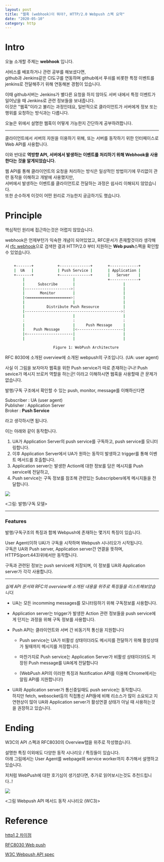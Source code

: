 ```yaml
---
layout: post
title: "웹훅 (webhook)이 뭐야?, HTTP/2.0 Webpush 스펙 요약"
date: "2020-05-10"
category: http
---
```


# Intro

오늘 소개할 주제는 **webhook** 입니다.

서비스를 배포하거나 관련 공부를 해보셨다면,  
github과 Jenkins같은 CI도구를 연동하며 github에서 푸쉬를 비롯한 특정 이벤트를 jenkins로 전달해주기 위해 연동해본 경험이 있습니다.

이때 github서버는 Jenkins가 별다른 요청을 하지 않아도 서버 내에서 특정 이벤트가 일어났을 때 Jenkins로 관련 정보들을 보내줍니다.  
이것은 "웹훅"이라고 불리는 과정인데요, 일반적으로 클라이언트가 서버에게 정보 또는 행위를 요청하는 방식과는 다릅니다.

오늘은 위에서 설명한 웹훅이 어떻게 가능한지 간단하게 공부하려합니다.

---

클라이언트에서 서버의 자원을 이용하기 위해, 또는 서버를 동작하기 위한 인터페이스로 Web API를 사용합니다.

이와 반대로 **역방향 API, 서버에서 발생하는 이벤트를 처리하기 위해 Webhook을 사용한다는 것을 알게되었습니다.**

웹 API를 통해 클라이언트의 요청을 처리하는 방식은 일상적인 방법이기에 무리없이 관련 동작을 이해하고 개발에 사용했지만,  
 서버에서 발생하는 이벤트를 클라이언트로 전달하는 과정은 쉽사리 이해되지 않았습니다.  
 또한 순수하게 이것이 어떤 원리로 가능한지 궁금하기도 했습니다.

# Principle

핵심적인 원리에 접근하는것은 어렵지 않았습니다.

webhook은 언제부턴가 익숙한 개념이 되어있었고, RFC문서가 존재할것이라 생각해서 [rfc webhook](https://tools.ietf.org/html/rfc8030)으로 검색한 결과 HTTP/2.0 부터 지원하는 **Web push**스펙을 확인할수 있었습니다.

```bash

    +-------+           +--------------+       +-------------+
    |  UA   |           | Push Service |       | Application |
    +-------+           +--------------+       |   Server    |
        |                      |               +-------------+
        |      Subscribe       |                      |
        |--------------------->|                      |
        |       Monitor        |                      |
        |<====================>|                      |
        |                      |                      |
        |          Distribute Push Resource           |
        |-------------------------------------------->|
        |                      |                      |
        :                      :                      :
        |                      |     Push Message     |
        |    Push Message      |<---------------------|
        |<---------------------|                      |
        |                      |                      |

                      Figure 1: WebPush Architecture
```

RFC 8030에 소개된 overview에 소개된 webpush의 구조입니다. (UA: user agent)

사실 이 그림을 보자마자 웹훅을 위한 Push service가 따로 존재하는구나! Push sevice가 메시지 브로커 역할을 하는군! 이라고 이해하시면 웹훅을 사용할때 큰 문제가 없습니다.

발행/구독 구조에서 확인할 수 있는 push, monitor, message를 이해하신다면

Subscriber : UA (user agent)  
Publisher : Application Server  
Broker : **Push Service**

라고 생각하시면 됩니다.

이는 아래와 같이 동작합니다.

1. UA가 Application Server의 push service를 구독하고, push service를 모니터링합니다.
2. 이후 Application Server에서 UA가 원하는 동작이 발생하고 trigger를 통해 이벤트 메서드를 호출합니다.
3. Application server는 발생한 Action에 대한 정보를 담은 메시지를 Push service에 전달하고,
4. Push service는 구독 정보를 참조해 관련있는 Subscripbers에게 메시지들을 전달합니다.

<img src="https://www.researchgate.net/profile/Ashwin_Makwana/publication/301350598/figure/fig1/AS:352171422961666@1460975618330/Publish-Subscribe-Model.png"/>

<그림: 발행/구독 모델>

---

### Features

발행/구독구조의 특징과 함께 Webpush에 존재하는 몇가지 특징이 있습니다.

User Agent(이하 UA)가 구독을 시작하며 Webpush 시나리오가 시작됩니다.  
구독은 UA와 Push server, Application server간 연결을 뜻하며, HTTPS(port:443)위에서만 동작합니다.

구독과 관련된 정보는 push service에 저장되며, 이 정보를 UA와 Application server가 각각 사용합니다.

---

_실제 API 문서와 RFC의 overview에 소개된 내용을 위주로 특징들을 리스트해보았습니다._

- UA는 모든 incomming messages를 모니터링하기 위해 구독정보를 사용합니다.

- Application server는 trigger가 발생한 Action 관련 정보들을 push service에게 던지는 과정을 위해 구독 정보를 사용합니다.

- Push API는 클라이언트와 서버 간 비동기적 통신을 지원합니다

  - Push service는 UA가 비활성 상태이더라도 메시지를 전달하기 위해 활성상태가 될때까지 메시지를 저장합니다.

  - 마찬가지로 Push service는 Application Server가 비활성 상태이더라도 저장된 Push message를 UA에게 전달합니다

  - (WebPush API의 이러한 특징과 Notification API를 이용해 Chrome에서는 알림 API를 지원합니다!)

- UA와 Application server가 통신중일때도 push service는 동작합니다.  
  하지만 fetch, websocket등의 직접통신 API들에 비해 리소스가 많이 소요되고 지연현상이 많아 UA와 Application server가 활성연결 상태가 아닐 때 사용하는것을 권장하고 있습니다.

# Ending

W3C의 API 스펙과 RFC8030의 Overview탭을 위주로 작성했습니다.

설명한 특징 이외에도 다양한 동작 시나리오 / 특징들이 있습니다.  
아래 그림에서는 User Agent를 webpage와 service worker까지 추가해서 설명하고있습니다.

저처럼 WebPush에 대한 호기심이 생기셨다면, 추가로 읽어보시는것도 추천드립니다..!

<img src="https://www.w3.org/TR/push-api/sequence_diagram.png" />

<그림 Webpush API 메서드 동작 시나리오 (WC3)>

# Reference

[http1,2 차이점](https://medium.com/@shlee1353/http1-1-vs-http2-0-%EC%B0%A8%EC%9D%B4%EC%A0%90-%EA%B0%84%EB%8B%A8%ED%9E%88-%EC%82%B4%ED%8E%B4%EB%B3%B4%EA%B8%B0-5727b7499b78)

[RFC8030 Web push](https://tools.ietf.org/html/rfc8030)

[W3C Webpush API spec](https://www.w3.org/TR/push-api/#application-server)
